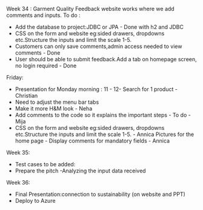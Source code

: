 Week 34 : Garment Quality Feedback website works where we add comments and inputs.
To do :

- Add the database to project:JDBC or JPA - Done with h2 and JDBC
- CSS on the form and website eg:sided drawers, dropdowns etc.Structure the inputs and limit the scale 1-5.
- Customers can only save comments,admin access needed to view comments - Done
- User should be able to submit feedback.Add a tab on homepage screen, no login required - Done

Friday:
- Presentation for Monday morning : 11 - 12- Search for 1 product - Christian
- Need to adjust the menu bar tabs
- Make it more H&M look - Neha
- Add comments to the code so it explains the important steps - To do - Mija
- CSS on the form and website eg:sided drawers, dropdowns etc.Structure the inputs and limit the scale 1-5. - Annica
  Pictures for the home page - Display comments for mandatory fields - Annica

Week 35:
- Test cases to be added:
- Prepare the pitch
  -Analyzing the input data received
  
Week 36:
- Final Presentation:connection to sustainability (on website and PPT)
- Deploy to Azure 